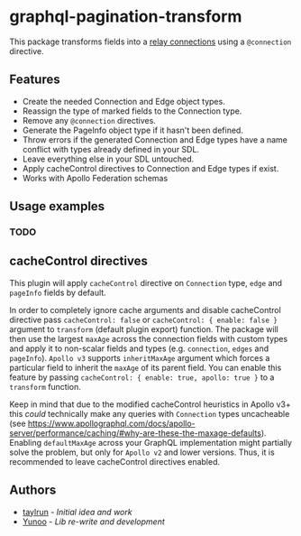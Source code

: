 # graphql-pagination-transform

This package transforms fields into a [relay connections](https://relay.dev/graphql/connections.htm) using a `@connection` directive.

## Features
* Create the needed Connection and Edge object types.
* Reassign the type of marked fields to the Connection type.
* Remove any `@connection` directives.
* Generate the PageInfo object type if it hasn't been defined.
* Throw errors if the generated Connection and Edge types have a name conflict with types already defined in your SDL.
* Leave everything else in your SDL untouched.
* Apply cacheControl directives to Connection and Edge types if exist.
* Works with Apollo Federation schemas

## Usage examples
### TODO

## cacheControl directives

This plugin will apply `cacheControl` directive on `Connection` type, `edge` and `pageInfo` fields by default. 

In order to completely ignore cache arguments and disable cacheControl directive pass `cacheControl: false` or `cacheControl: { enable: false }` argument to `transform` (default plugin export) function. The package will then use the largest `maxAge` across the connection fields with custom types and apply it to non-scalar fields and types (e.g. `connection`, `edges` and `pageInfo`). 
`Apollo v3` supports `inheritMaxAge` argument which forces a particular field to inherit the `maxAge` of its parent field. You can enable this feature by passing `cacheControl: { enable: true, apollo: true }` to a `transform` function.

Keep in mind that due to the modified cacheControl heuristics in Apollo v3+ this *could* technically make any queries with `Connection` types uncacheable (see https://www.apollographql.com/docs/apollo-server/performance/caching/#why-are-these-the-maxage-defaults).
Enabling `defaultMaxAge` across your GraphQL implementation might partially solve the problem, but only for `Apollo v2` and lower versions. Thus, it is recommended to leave cacheControl directives enabled.

## Authors

* [taylrun](https://github.com/taylrun) - *Initial idea and work*
* [Yunoo](https://github.com/Yunoo) - *Lib re-write and development*
